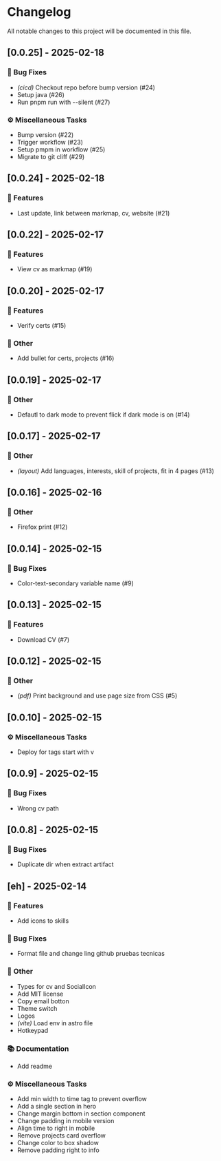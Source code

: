 # Changelog

All notable changes to this project will be documented in this file.

## [0.0.25] - 2025-02-18

### 🐛 Bug Fixes

- *(cicd)* Checkout repo before bump version (#24)
- Setup java (#26)
- Run pnpm run with --silent (#27)

### ⚙️ Miscellaneous Tasks

- Bump version (#22)
- Trigger workflow (#23)
- Setup pmpm in workflow (#25)
- Migrate to git cliff (#29)

## [0.0.24] - 2025-02-18

### 🚀 Features

- Last update, link between markmap, cv, website (#21)

## [0.0.22] - 2025-02-17

### 🚀 Features

- View cv as markmap (#19)

## [0.0.20] - 2025-02-17

### 🚀 Features

- Verify certs (#15)

### 💼 Other

- Add bullet for certs, projects (#16)

## [0.0.19] - 2025-02-17

### 💼 Other

- Defautl to dark mode to prevent flick if dark mode is on (#14)

## [0.0.17] - 2025-02-17

### 💼 Other

- *(layout)* Add languages, interests, skill of projects, fit in 4 pages (#13)

## [0.0.16] - 2025-02-16

### 💼 Other

- Firefox print (#12)

## [0.0.14] - 2025-02-15

### 🐛 Bug Fixes

- Color-text-secondary variable name (#9)

## [0.0.13] - 2025-02-15

### 🚀 Features

- Download CV (#7)

## [0.0.12] - 2025-02-15

### 💼 Other

- *(pdf)* Print background and use page size from CSS (#5)

## [0.0.10] - 2025-02-15

### ⚙️ Miscellaneous Tasks

- Deploy for tags start with v

## [0.0.9] - 2025-02-15

### 🐛 Bug Fixes

- Wrong cv path

## [0.0.8] - 2025-02-15

### 🐛 Bug Fixes

- Duplicate dir when extract artifact

## [eh] - 2025-02-14

### 🚀 Features

- Add icons to skills

### 🐛 Bug Fixes

- Format file and change ling github pruebas tecnicas

### 💼 Other

- Types for cv and SocialIcon
- Add MIT license
- Copy email botton
- Theme switch
- Logos
- *(vite)* Load env in astro file
- Hotkeypad

### 📚 Documentation

- Add readme

### ⚙️ Miscellaneous Tasks

- Add min width to time tag to prevent overflow
- Add a single section in hero
- Change margin bottom in section component
- Change padding in mobile version
- Align time to right in mobile
- Remove projects card overflow
- Change color to box shadow
- Remove padding right to info

<!-- generated by git-cliff -->
